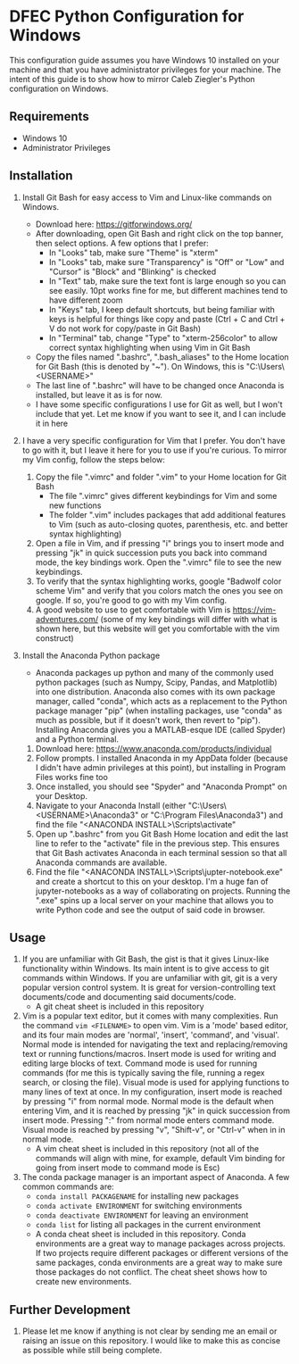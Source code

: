 # DFEC Python Configuration for Windows

This configuration guide assumes you have Windows 10 installed on your machine and that you have administrator privileges for your machine. The intent of this guide is to show how to mirror Caleb Ziegler's Python configuration on Windows.

## Requirements

 * Windows 10
 * Administrator Privileges

## Installation

 1. Install Git Bash for easy access to Vim and Linux-like commands on Windows. 
    * Download here: https://gitforwindows.org/
    * After downloading, open Git Bash and right click on the top banner, then select options. A few options that I prefer:
        * In "Looks" tab, make sure "Theme" is "xterm"
        * In "Looks" tab, make sure "Transparency" is "Off" or "Low" and "Cursor" is "Block" and "Blinking" is checked
        * In "Text" tab, make sure the text font is large enough so you can see easily. 10pt works fine for me, but different machines tend to have different zoom
        * In "Keys" tab, I keep default shortcuts, but being familiar with keys is helpful for things like copy and paste (Ctrl + C and Ctrl + V do not work for copy/paste in Git Bash)
        * In "Terminal" tab, change "Type" to "xterm-256color" to allow correct syntax highlighting when using Vim in Git Bash
    * Copy the files named ".bashrc", ".bash_aliases" to the Home location for Git Bash (this is denoted by "~"). On Windows, this is "C:\Users\\\<USERNAME\>"
    * The last line of ".bashrc" will have to be changed once Anaconda is installed, but leave it as is for now. 
    * I have some specific configurations I use for Git as well, but I won't include that yet. Let me know if you want to see it, and I can include it in here

 2. I have a very specific configuration for Vim that I prefer. You don't have to go with it, but I leave it here for you to use if you're curious. To mirror my Vim config, follow the steps below: 
    1. Copy the file ".vimrc" and folder ".vim" to your Home location for Git Bash 
        * The file ".vimrc" gives different keybindings for Vim and some new functions
        * The folder ".vim" includes packages that add additional features to Vim (such as auto-closing quotes, parenthesis, etc. and better syntax highlighting)
    2. Open a file in Vim, and if pressing "i" brings you to insert mode and pressing "jk" in quick succession puts you back into command mode, the key bindings work. Open the ".vimrc" file to see the new keybindings. 
    3. To verify that the syntax highlighting works, google "Badwolf color scheme Vim" and verify that you colors match the ones you see on google. If so, you're good to go with my Vim config. 
    4. A good website to use to get comfortable with Vim is https://vim-adventures.com/ (some of my key bindings will differ with what is shown here, but this website will get you comfortable with the vim construct)

 3. Install the Anaconda Python package 
    * Anaconda packages up python and many of the commonly used python packages (such as Numpy, Scipy, Pandas, and Matplotlib) into one distribution. Anaconda also comes with its own package manager, called "conda", which acts as a replacement to the Python package manager "pip" (when installing packages, use "conda" as much as possible, but if it doesn't work, then revert to "pip"). Installing Anaconda gives you a MATLAB-esque IDE (called Spyder) and a Python terminal.
    1.  Download here: https://www.anaconda.com/products/individual
    2.  Follow prompts. I installed Anaconda in my AppData folder (because I didn't have admin privileges at this point), but installing in Program Files works fine too
    3.  Once installed, you should see "Spyder" and "Anaconda Prompt" on your Desktop. 
    4.  Navigate to your Anaconda Install (either "C:\Users\\\<USERNAME\>\Anaconda3" or "C:\Program Files\Anaconda3") and find the file "\<ANACONDA INSTALL\>\Scripts\activate"
    5.  Open up ".bashrc" from you Git Bash Home location and edit the last line to refer to the "activate" file in the previous step. This ensures that Git Bash activates Anaconda in each terminal session so that all Anaconda commands are available. 
    6.  Find the file "\<ANACONDA INSTALL\>\Scripts\jupter-notebook.exe" and create a shortcut to this on your desktop. I'm a huge fan of jupyter-notebooks as a way of collaborating on projects. Running the ".exe" spins up a local server on your machine that allows you to write Python code and see the output of said code in browser. 

## Usage
 
 1. If you are unfamiliar with Git Bash, the gist is that it gives Linux-like functionality within Windows. Its main intent is to give access to git commands within Windows. If you are unfamiliar with git, git is a very popular version control system. It is great for version-controlling text documents/code and documenting said documents/code. 
    * A git cheat sheet is included in this repository
 2. Vim is a popular text editor, but it comes with many complexities. Run the command `vim <FILENAME>` to open vim. Vim is a 'mode' based editor, and its four main modes are 'normal', 'insert', 'command', and 'visual'. Normal mode is intended for navigating the text and replacing/removing text or running functions/macros. Insert mode is used for writing and editing large blocks of text. Command mode is used for running commands (for me this is typically saving the file, running a regex search, or closing the file). Visual mode is used for applying functions to many lines of text at once. In my configuration, insert mode is reached by pressing "i" from normal mode. Normal mode is the default when entering Vim, and it is reached by pressing "jk" in quick succession from insert mode. Pressing ":" from normal mode enters command mode. Visual mode is reached by pressing "v", "Shift-v", or "Ctrl-v" when in in normal mode. 
    * A vim cheat sheet is included in this repository (not all of the commands will align with mine, for example, default Vim binding for going from insert mode to command mode is Esc)
 3. The conda package manager is an important aspect of Anaconda. A few common commands are:
    * `conda install PACKAGENAME` for installing new packages
    * `conda activate ENVIRONMENT` for switching environments
    * `conda deactivate ENVIRONMENT` for leaving an environment
    * `conda list` for listing all packages in the current environment
    * A conda cheat sheet is included in this repository. Conda environments are a great way to manage packages across projects. If two projects require different packages or different versions of the same packages, conda environments are a great way to make sure those packages do not conflict. The cheat sheet shows how to create new environments. 

## Further Development
 1. Please let me know if anything is not clear by sending me an email or raising an issue on this repository. I would like to make this as concise as possible while still being complete. 

